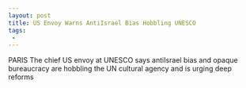```yaml
---
layout: post
title: US Envoy Warns AntiIsrael Bias Hobbling UNESCO
tags:
 -
---
```

PARIS  The chief US envoy at UNESCO says antiIsrael bias and opaque bureaucracy are hobbling the UN cultural agency and is urging deep reforms
